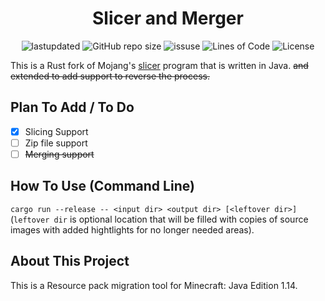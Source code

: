 <h1 align="center">Slicer and Merger</h1>

<p align="center">
  <a><img alt="lastupdated" src="https://img.shields.io/github/last-commit/BJTMastermind/Slicer-and-Merger"></a>
  <a><img alt="GitHub repo size" src="https://img.shields.io/github/repo-size/BJTMastermind/Slicer-and-Merger"></a>
  <a><img alt="issuse" src="https://img.shields.io/github/issues/BJTMastermind/Slicer-and-Merger"></a>
  <a><img alt="Lines of Code" src="https://img.shields.io/tokei/lines/github/BJTMastermind/Slicer-and-Merger"></a>
  <a><img alt="License" src="https://img.shields.io/badge/License-MIT-blue.svg"></a>
</p>

  This is a Rust fork of Mojang's [slicer](https://github.com/Mojang/slicer) program that is written in Java. <strike>and extended to add support to reverse the process.</strike>

## Plan To Add / To Do

- [x] Slicing Support
- [ ] Zip file support
- [ ] <strike>Merging support</strike>

## How To Use (Command Line)

``cargo run --release -- <input dir> <output dir> [<leftover dir>]`` (``leftover dir`` is optional location that will be filled with copies of source images with added hightlights for no longer needed areas).

## About This Project

This is a Resource pack migration tool for Minecraft: Java Edition 1.14.

